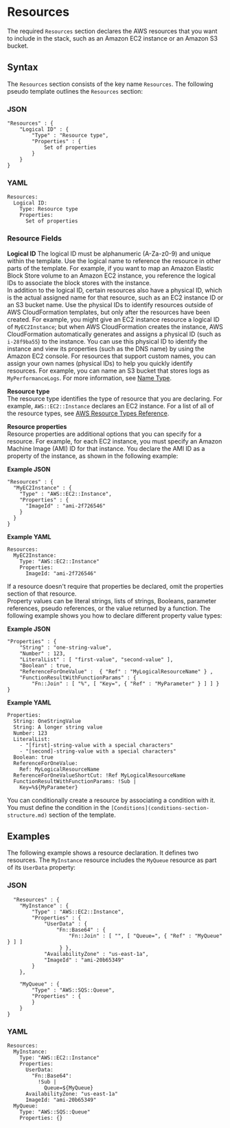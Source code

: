 # Resources<a name="resources-section-structure"></a>

The required `Resources` section declares the AWS resources that you want to include in the stack, such as an Amazon EC2 instance or an Amazon S3 bucket\.

## Syntax<a name="w3ab2c17c15c25b5"></a>

The `Resources` section consists of the key name `Resources`\. The following pseudo template outlines the `Resources` section:

### JSON<a name="resources-section-structure-syntax.json"></a>

```
"Resources" : {
    "Logical ID" : {
        "Type" : "Resource type",
        "Properties" : {
            Set of properties
        }
    }
}
```

### YAML<a name="resources-section-structure-syntax.yaml"></a>

```
Resources:
  Logical ID:
    Type: Resource type
    Properties:
      Set of properties
```

### Resource Fields<a name="w3ab2c17c15c25b5b8"></a>

**Logical ID**  <a name="resources-section-structure-logicalid"></a>
The logical ID must be alphanumeric \(A\-Za\-z0\-9\) and unique within the template\. Use the logical name to reference the resource in other parts of the template\. For example, if you want to map an Amazon Elastic Block Store volume to an Amazon EC2 instance, you reference the logical IDs to associate the block stores with the instance\.  
In addition to the logical ID, certain resources also have a physical ID, which is the actual assigned name for that resource, such as an EC2 instance ID or an S3 bucket name\. Use the physical IDs to identify resources outside of AWS CloudFormation templates, but only after the resources have been created\. For example, you might give an EC2 instance resource a logical ID of `MyEC2Instance`; but when AWS CloudFormation creates the instance, AWS CloudFormation automatically generates and assigns a physical ID \(such as `i-28f9ba55`\) to the instance\. You can use this physical ID to identify the instance and view its properties \(such as the DNS name\) by using the Amazon EC2 console\. For resources that support custom names, you can assign your own names \(physical IDs\) to help you quickly identify resources\. For example, you can name an S3 bucket that stores logs as `MyPerformanceLogs`\. For more information, see [Name Type](aws-properties-name.md)\.

**Resource type**  
The resource type identifies the type of resource that you are declaring\. For example, `AWS::EC2::Instance` declares an EC2 instance\. For a list of all of the resource types, see [AWS Resource Types Reference](aws-template-resource-type-ref.md)\.

**Resource properties**  
Resource properties are additional options that you can specify for a resource\. For example, for each EC2 instance, you must specify an Amazon Machine Image \(AMI\) ID for that instance\. You declare the AMI ID as a property of the instance, as shown in the following example:  

**Example JSON**  

```
"Resources" : {
  "MyEC2Instance" : {
    "Type" : "AWS::EC2::Instance",
    "Properties" : {
      "ImageId" : "ami-2f726546"
    }
  }
}
```

**Example YAML**  

```
Resources:
  MyEC2Instance:
    Type: "AWS::EC2::Instance"
    Properties:
      ImageId: "ami-2f726546"
```
If a resource doesn't require that properties be declared, omit the properties section of that resource\.  
Property values can be literal strings, lists of strings, Booleans, parameter references, pseudo references, or the value returned by a function\. The following example shows you how to declare different property value types:  

**Example JSON**  

```
"Properties" : {
    "String" : "one-string-value",
    "Number" : 123,
    "LiteralList" : [ "first-value", "second-value" ],
    "Boolean" : true,
    "ReferenceForOneValue" :  { "Ref" : "MyLogicalResourceName" } ,
    "FunctionResultWithFunctionParams" : {
        "Fn::Join" : [ "%", [ "Key=", { "Ref" : "MyParameter" } ] ] }
}
```

**Example YAML**  

```
Properties:
  String: OneStringValue
  String: A longer string value 
  Number: 123
  LiteralList:
    - "[first]-string-value with a special characters"
    - "[second]-string-value with a special characters"
  Boolean: true
  ReferenceForOneValue:
    Ref: MyLogicalResourceName
  ReferenceForOneValueShortCut: !Ref MyLogicalResourceName
  FunctionResultWithFunctionParams: !Sub |
    Key=%${MyParameter}
```

You can conditionally create a resource by associating a condition with it\. You must define the condition in the `[Conditions](conditions-section-structure.md)` section of the template\.

## Examples<a name="w3ab2c17c15c25b7"></a>

The following example shows a resource declaration\. It defines two resources\. The `MyInstance` resource includes the `MyQueue` resource as part of its `UserData` property:

### JSON<a name="resources-section-structure-example.json"></a>

```
  "Resources" : {
    "MyInstance" : {
        "Type" : "AWS::EC2::Instance",
        "Properties" : {
            "UserData" : {
                "Fn::Base64" : {
                    "Fn::Join" : [ "", [ "Queue=", { "Ref" : "MyQueue" } ] ]
                 } },
            "AvailabilityZone" : "us-east-1a",
            "ImageId" : "ami-20b65349"
        }
    },

    "MyQueue" : {
        "Type" : "AWS::SQS::Queue",
        "Properties" : {
        }
    }
}
```

### YAML<a name="resources-section-structure-example.yaml"></a>

```
Resources: 
  MyInstance: 
    Type: "AWS::EC2::Instance"
    Properties: 
      UserData: 
        "Fn::Base64":
          !Sub |
            Queue=${MyQueue}
      AvailabilityZone: "us-east-1a"
      ImageId: "ami-20b65349"
  MyQueue: 
    Type: "AWS::SQS::Queue"
    Properties: {}
```